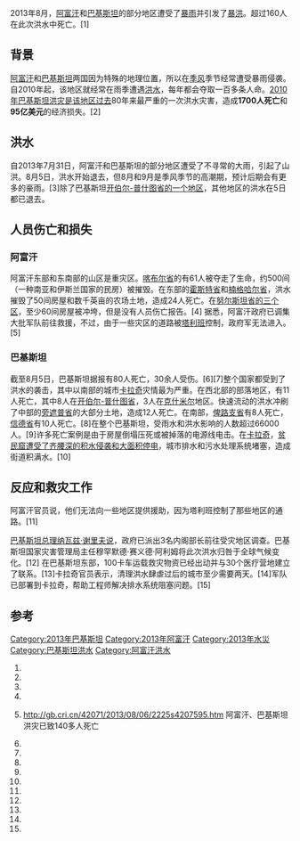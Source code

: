 2013年8月，[阿富汗](../Page/阿富汗.md "wikilink")和[巴基斯坦](../Page/巴基斯坦.md "wikilink")的部分地区遭受了[暴雨](../Page/暴雨.md "wikilink")并引发了[暴洪](https://zh.wikipedia.org/wiki/暴洪 "wikilink")。超过160人在此次洪水中死亡。\[1\]

## 背景

[阿富汗](../Page/阿富汗.md "wikilink")和[巴基斯坦](../Page/巴基斯坦.md "wikilink")两国因为特殊的地理位置，所以在[季风](../Page/季风.md "wikilink")季节经常遭受暴雨侵袭。自2010年起，该地区就经常在雨季遭遇[洪水](../Page/洪水.md "wikilink")，每年都会夺取一百多条人命。[2010年巴基斯坦洪灾是该地区过去](https://zh.wikipedia.org/wiki/2010年巴基斯坦洪災 "wikilink")80年来最严重的一次洪水灾害，造成**1700人死亡**和**95亿美元**的经济损失。\[2\]

## 洪水

自2013年7月31日，阿富汗和巴基斯坦的部分地区遭受了不寻常的大雨，引起了山洪。8月5日，洪水开始退去，但8月和9月是季风季节的高潮期，预计后期会有更多的豪雨。\[3\]除了巴基斯坦[开伯尔-普什图省的一个地区](https://zh.wikipedia.org/wiki/开伯尔-普什图省 "wikilink")，其他地区的洪水在5日都已退去。

## 人员伤亡和损失

### 阿富汗

阿富汗东部和东南部的山区是重灾区。[喀布尔省](../Page/喀布尔省.md "wikilink")的有61人被夺走了生命，约500间（一种南亚和伊斯兰国家的民房）被摧毁。在东部的[霍斯特省](../Page/霍斯特省.md "wikilink")和[楠格哈尔省](../Page/楠格哈尔省.md "wikilink")，洪水摧毁了50间房屋和数千英亩的农场土地，造成24人死亡。在[努尔斯坦省的三个区](https://zh.wikipedia.org/wiki/努尔斯坦省 "wikilink")，至少60间房屋被冲垮，但是没有人员伤亡报告。\[4\] 据悉，阿富汗政府已调集大批军队前往救援，不过，由于一些灾区的道路被[塔利班](../Page/塔利班.md "wikilink")控制，政府军无法进入。\[5\]

### 巴基斯坦

截至8月5日，巴基斯坦据报有80人死亡，30余人受伤。\[6\]\[7\]整个国家都受到了洪水的袭击，其中以南部的城市[卡拉奇](../Page/卡拉奇.md "wikilink")灾情最为严重。在西北部的部落地区，有11人死亡，其中8人在[开伯尔-普什图省](https://zh.wikipedia.org/wiki/开伯尔-普什图省 "wikilink")，3人在[克什米尔](../Page/克什米尔.md "wikilink")地区。快速流动的洪水冲刷了中部的[旁遮普省](../Page/旁遮普省.md "wikilink")的大部分土地，造成12人死亡。在南部，[俾路支省](../Page/俾路支省.md "wikilink")有8人死亡，[信德省](../Page/信德省.md "wikilink")有10人死亡。\[8\]在整个巴基斯坦，受雨水和洪水影响的人数超过66000人。\[9\]许多死亡案例是由于房屋倒塌压死或被掉落的电源线电击。在[卡拉奇](../Page/卡拉奇.md "wikilink")，[贫民窟遭受了齐腰深的积水侵袭和大面积停电](https://zh.wikipedia.org/wiki/贫民窟 "wikilink")，城市排水和污水处理系统堵塞，造成街道积满水。\[10\]

## 反应和救灾工作

阿富汗官员说，他们无法向一些地区提供援助，因为塔利班控制了那些地区的通路。\[11\]

[巴基斯坦总理](../Page/巴基斯坦总理.md "wikilink")[纳瓦兹·谢里夫说](https://zh.wikipedia.org/wiki/纳瓦兹·谢里夫 "wikilink")，政府已派出3名内阁部长前往受灾地区调查。巴基斯坦国家灾害管理局主任穆罕默德·赛义德·阿利姆将此次洪水归咎于全球气候变化。\[12\] 在巴基斯坦东部，100卡车运载救灾物资已经出动并与30个医疗营地建立了联系。\[13\]卡拉奇官员表示，清理洪水肆虐过后的城市至少需要两天。\[14\]军队已部署到卡拉奇，帮助工程师解决排水系统阻塞问题。\[15\]

## 参考

[Category:2013年巴基斯坦](https://zh.wikipedia.org/wiki/Category:2013年巴基斯坦 "wikilink") [Category:2013年阿富汗](https://zh.wikipedia.org/wiki/Category:2013年阿富汗 "wikilink") [Category:2013年水災](https://zh.wikipedia.org/wiki/Category:2013年水災 "wikilink") [Category:巴基斯坦洪水](https://zh.wikipedia.org/wiki/Category:巴基斯坦洪水 "wikilink") [Category:阿富汗洪水](https://zh.wikipedia.org/wiki/Category:阿富汗洪水 "wikilink")

1.

2.

3.

4.
5.  <http://gb.cri.cn/42071/2013/08/06/2225s4207595.htm> 阿富汗、巴基斯坦洪灾已致140多人死亡

6.
7.
8.

9.
10.
11.

12.
13.

14.
15.